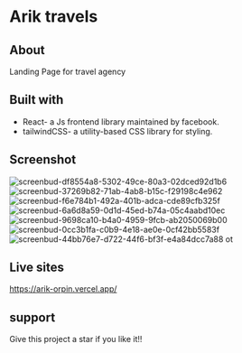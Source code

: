 # Arik travels

## About
Landing Page for travel agency

## Built with
- React- a Js frontend library maintained by facebook.
- tailwindCSS- a utility-based CSS library for styling.

## Screenshot
![screenbud-df8554a8-5302-49ce-80a3-02dced92d1b6](https://user-images.githubusercontent.com/55447492/191817919-f6bb0c1f-ec31-4935-aa68-9d549f1f66f5.png)
![screenbud-37269b82-71ab-4ab8-b15c-f29198c4e962](https://user-images.githubusercontent.com/55447492/191817933-1ec62ab0-3c4e-4da1-bd67-3a4b87428696.png)
![screenbud-f6e784b1-492a-401b-adca-cde89cfb325f](https://user-images.githubusercontent.com/55447492/191817940-75513f49-7cdd-48f0-9a15-3dc72165cfd2.png)
![screenbud-6a6d8a59-0d1d-45ed-b74a-05c4aabd10ec](https://user-images.githubusercontent.com/55447492/191817949-249a1278-b9be-4cd5-844d-0dc8db8d6b5e.png)
![screenbud-9698ca10-b4a0-4959-9fcb-ab2050069b00](https://user-images.githubusercontent.com/55447492/191817954-8e31340d-a9fc-4929-8657-25813f039070.png)
![screenbud-0cc3b1fa-c0b9-4e18-ae0e-0cf42bb5583f](https://user-images.githubusercontent.com/55447492/191817957-b23e9843-19df-40a0-9a92-bd0b3eeafb09.png)
![screenbud-44bb76e7-d722-44f6-bf3f-e4a84dcc7a88](https://user-images.githubusercontent.com/55447492/191817959-1730cb7f-b691-47a5-b1a2-f4a776265754.png)
ot

## Live sites
https://arik-orpin.vercel.app/

## support
Give this project a star if you like it!!
